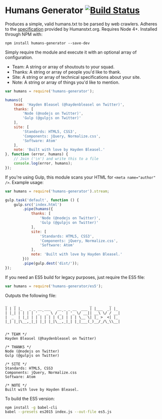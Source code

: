 # Humans Generator [![Build Status](https://travis-ci.org/haydenbleasel/humans-generator.svg?branch=master)](https://travis-ci.org/haydenbleasel/humans-generator)

Produces a simple, valid humans.txt to be parsed by web crawlers. Adheres to the [specification](http://humanstxt.org/Standard.html) provided by Humanstxt.org. Requires Node 4+. Installed through NPM with:

```shell
npm install humans-generator --save-dev
```

Simply require the module and execute it with an optional array of configuration.

- Team: A string or array of shoutouts to your squad.
- Thanks: A string or array of people you'd like to thank.
- Site: A string or array of technical specifications about your site.
- Note: A string or array of things you'd like to mention.

```js
var humans = require('humans-generator');

humans({
    team: 'Hayden Bleasel (@haydenbleasel on Twitter)',
    thanks: [
        'Node (@nodejs on Twitter)',
        'Gulp (@gulpjs on Twitter)'
    ],
    site: [
        'Standards: HTML5, CSS3',
        'Components: jQuery, Normalize.css',
        'Software: Atom'
    ],
    note: 'Built with love by Hayden Bleasel.'
}, function (error, humans) {
    // Join ('\n') and write this to a file
    console.log(error, humans);
});
```

If you're using Gulp, this module scans your HTML for `<meta name="author" />`. Example usage:

```js
var humans = require('humans-generator').stream;

gulp.task('default', function () {
    gulp.src('index.html')
        .pipe(humans({
            thanks: [
                'Node (@nodejs on Twitter)',
                'Gulp (@gulpjs on Twitter)'
            ],
            site: [
                'Standards: HTML5, CSS3',
                'Components: jQuery, Normalize.css',
                'Software: Atom'
            ],
            note: 'Built with love by Hayden Bleasel.'
        }))
        .pipe(gulp.dest('dist/'));
});
```

If you need an ES5 build for legacy purposes, just require the ES5 file:

```js
var humans = require('humans-generator/es5');
```

Outputs the following file:

```
_   _                                  _        _   
| | | |_   _ _ __ ___   __ _ _ __  ___ | |___  _| |_
| |_| | | | | '_ ` _ \ / _` | '_ \/ __|| __\ \/ / __|
|  _  | |_| | | | | | | (_| | | | \__ \| |_ >  <| |_
|_| |_|\__,_|_| |_| |_|\__,_|_| |_|___(_)__/_/\_\\__|


/* TEAM */
Hayden Bleasel (@haydenbleasel on Twitter)

/* THANKS */
Node (@nodejs on Twitter)
Gulp (@gulpjs on Twitter)

/* SITE */
Standards: HTML5, CSS3
Components: jQuery, Normalize.css
Software: Atom

/* NOTE */
Built with love by Hayden Bleasel.
```

To build the ES5 version:

```sh
npm install -g babel-cli
babel --presets es2015 index.js --out-file es5.js
```
